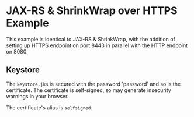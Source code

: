 # JAX-RS & ShrinkWrap over HTTPS Example

This example is identical to JAX-RS & ShrinkWrap,
with the addition of setting up HTTPS endpoint on
port 8443 in parallel with the HTTP endpoint on 8080.

## Keystore

The `keystore.jks` is secured with the password 'password'
and so is the certificate.  The certificate is self-signed,
so may generate insecurity warnings in your browser.

The certificate's alias is `selfsigned`.
